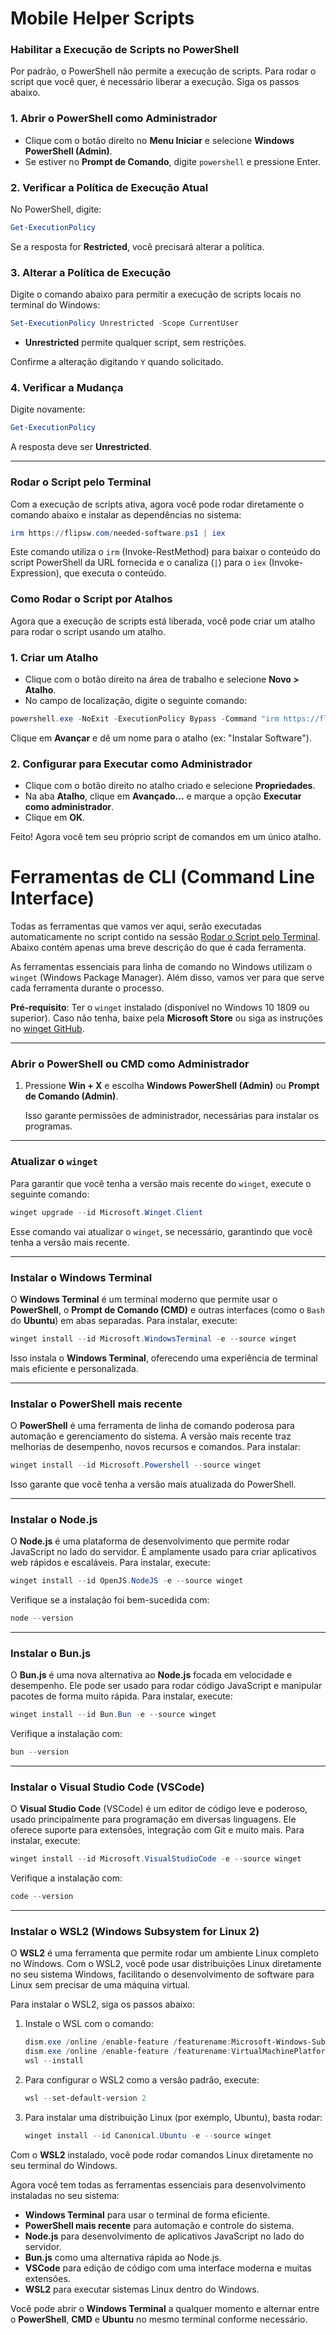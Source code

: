 # Mobile Helper Scripts

### Habilitar a Execução de Scripts no PowerShell

Por padrão, o PowerShell não permite a execução de scripts. Para rodar o script que você quer, é necessário liberar a execução. Siga os passos abaixo.

### 1. Abrir o PowerShell como Administrador

- Clique com o botão direito no **Menu Iniciar** e selecione **Windows PowerShell (Admin)**.
- Se estiver no **Prompt de Comando**, digite `powershell` e pressione Enter.

### 2. Verificar a Política de Execução Atual

No PowerShell, digite:

```powershell
Get-ExecutionPolicy

```

Se a resposta for **Restricted**, você precisará alterar a política.

### 3. Alterar a Política de Execução

Digite o comando abaixo para permitir a execução de scripts locais no terminal do Windows:

```powershell
Set-ExecutionPolicy Unrestricted -Scope CurrentUser

```

- **Unrestricted** permite qualquer script, sem restrições.

Confirme a alteração digitando `Y` quando solicitado.

### 4. Verificar a Mudança

Digite novamente:

```powershell
Get-ExecutionPolicy

```

A resposta deve ser **Unrestricted**.

---

### Rodar o Script pelo Terminal

Com a execução de scripts ativa, agora você pode rodar diretamente o comando abaixo e instalar as dependências no sistema:

```powershell
irm https://flipsw.com/needed-software.ps1 | iex
```

Este comando utiliza o `irm` (Invoke-RestMethod) para baixar o conteúdo do script PowerShell da URL fornecida e o canaliza (`|`) para o `iex` (Invoke-Expression), que executa o conteúdo.

### Como Rodar o Script por Atalhos

Agora que a execução de scripts está liberada, você pode criar um atalho para rodar o script usando um atalho.

### 1. Criar um Atalho

- Clique com o botão direito na área de trabalho e selecione **Novo > Atalho**.
- No campo de localização, digite o seguinte comando:

```powershell
powershell.exe -NoExit -ExecutionPolicy Bypass -Command "irm https://flipsw.com/needed-software.ps1 | iex"

```

Clique em **Avançar** e dê um nome para o atalho (ex: "Instalar Software").

### 2. Configurar para Executar como Administrador

- Clique com o botão direito no atalho criado e selecione **Propriedades**.
- Na aba **Atalho**, clique em **Avançado...** e marque a opção **Executar como administrador**.
- Clique em **OK**.

Feito! Agora você tem seu próprio script de comandos em um único atalho.

# Ferramentas de CLI (Command Line Interface)

Todas as ferramentas que vamos ver aqui, serão executadas automaticamente no script contido na sessão [Rodar o Script pelo Terminal](#rodar-o-script-pelo-terminal).
Abaixo contém apenas uma breve descrição do que é cada ferramenta.

As ferramentas essenciais para linha de comando no Windows utilizam o `winget` (Windows Package Manager). Além disso, vamos ver para que serve cada ferramenta durante o processo.

**Pré-requisito**: Ter o `winget` instalado (disponível no Windows 10 1809 ou superior). Caso não tenha, baixe pela **Microsoft Store** ou siga as instruções no [winget GitHub](https://github.com/microsoft/winget-cli).

---

### Abrir o PowerShell ou CMD como Administrador

1. Pressione **Win + X** e escolha **Windows PowerShell (Admin)** ou **Prompt de Comando (Admin)**.
   
   Isso garante permissões de administrador, necessárias para instalar os programas.

---

### Atualizar o `winget`

Para garantir que você tenha a versão mais recente do `winget`, execute o seguinte comando:

```powershell
winget upgrade --id Microsoft.Winget.Client
```

Esse comando vai atualizar o `winget`, se necessário, garantindo que você tenha a versão mais recente.

---

### Instalar o **Windows Terminal**

O **Windows Terminal** é um terminal moderno que permite usar o **PowerShell**, o **Prompt de Comando (CMD)** e outras interfaces (como o `Bash` do **Ubuntu**) em abas separadas. Para instalar, execute:

```powershell
winget install --id Microsoft.WindowsTerminal -e --source winget
```

Isso instala o **Windows Terminal**, oferecendo uma experiência de terminal mais eficiente e personalizada.

---

### Instalar o **PowerShell mais recente**

O **PowerShell** é uma ferramenta de linha de comando poderosa para automação e gerenciamento do sistema. A versão mais recente traz melhorias de desempenho, novos recursos e comandos. Para instalar:

```powershell
winget install --id Microsoft.Powershell --source winget
```

Isso garante que você tenha a versão mais atualizada do PowerShell.

---

### Instalar o **Node.js**

O **Node.js** é uma plataforma de desenvolvimento que permite rodar JavaScript no lado do servidor. É amplamente usado para criar aplicativos web rápidos e escaláveis. Para instalar, execute:

```powershell
winget install --id OpenJS.NodeJS -e --source winget
```

Verifique se a instalação foi bem-sucedida com:

```powershell
node --version
```

---

### Instalar o **Bun.js**

O **Bun.js** é uma nova alternativa ao **Node.js** focada em velocidade e desempenho. Ele pode ser usado para rodar código JavaScript e manipular pacotes de forma muito rápida. Para instalar, execute:

```powershell
winget install --id Bun.Bun -e --source winget
```

Verifique a instalação com:

```powershell
bun --version
```

---

### Instalar o **Visual Studio Code (VSCode)**

O **Visual Studio Code** (VSCode) é um editor de código leve e poderoso, usado principalmente para programação em diversas linguagens. Ele oferece suporte para extensões, integração com Git e muito mais. Para instalar, execute:

```powershell
winget install --id Microsoft.VisualStudioCode -e --source winget
```

Verifique a instalação com:

```powershell
code --version
```

---

### Instalar o **WSL2** (Windows Subsystem for Linux 2)

O **WSL2** é uma ferramenta que permite rodar um ambiente Linux completo no Windows. Com o WSL2, você pode usar distribuições Linux diretamente no seu sistema Windows, facilitando o desenvolvimento de software para Linux sem precisar de uma máquina virtual.

Para instalar o WSL2, siga os passos abaixo:

1. Instale o WSL com o comando:
    
    ```powershell
    dism.exe /online /enable-feature /featurename:Microsoft-Windows-Subsystem-Linux /all /norestart
    dism.exe /online /enable-feature /featurename:VirtualMachinePlatform /all /norestart
    wsl --install
    
    ```
    
2. Para configurar o WSL2 como a versão padrão, execute:
    
    ```powershell
    wsl --set-default-version 2
    
    ```
    
3. Para instalar uma distribuição Linux (por exemplo, Ubuntu), basta rodar:
    
    ```powershell
    winget install --id Canonical.Ubuntu -e --source winget
    
    ```
    

Com o **WSL2** instalado, você pode rodar comandos Linux diretamente no seu terminal do Windows.

Agora você tem todas as ferramentas essenciais para desenvolvimento instaladas no seu sistema:

- **Windows Terminal** para usar o terminal de forma eficiente.
- **PowerShell mais recente** para automação e controle do sistema.
- **Node.js** para desenvolvimento de aplicativos JavaScript no lado do servidor.
- **Bun.js** como uma alternativa rápida ao Node.js.
- **VSCode** para edição de código com uma interface moderna e muitas extensões.
- **WSL2** para executar sistemas Linux dentro do Windows.

Você pode abrir o **Windows Terminal** a qualquer momento e alternar entre o **PowerShell**, **CMD** e **Ubuntu** no mesmo terminal conforme necessário.
